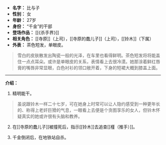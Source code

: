 
- **名字：** 比与子
- **性别：** 女
- **年龄：** 27岁
- **身份：** “千金”的干部
- **登场作品：** [[《杀手界》]]
- **相关角色：** [[寺原]]（上司），[[寺原的蠢儿子]]（上司），[[铃木]]（下属）
- **外表：** 茶色短发，单眼皮。

> 雪白的皮肤散发出陶瓷一般的光泽，在车里也看得鲜明。茶色短发将将能盖住一点点耳朵。或许是单眼皮的关系，表情看上去很冷漠。她那涂着鲜红唇膏的嘴唇非常显眼，白色衬衫的领口敞开着，下身的短裙大概到膝盖上面。

---

**介绍：** 

1. 精明能干。

> 虽说跟铃木一样二十七岁，可在她身上时常可以让人隐约感受到一种更年长的、称得上老奸巨猾的气息，一眼看上去便是个贪图享乐的女人，但铃木怀疑真实的她或许很有头脑和教养。

2. 在[[寺原的蠢儿子]]被撞死后，指示[[铃木]]去追查[[槿（推手）]]。

3. 千金倒闭后，在地铁站自杀。